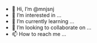 - 👋 Hi, I’m @mnjsnj
- 👀 I’m interested in ...
- 🌱 I’m currently learning ...
- 💞️ I’m looking to collaborate on ...
- 📫 How to reach me ...

<!---
mnjsnj/mnjsnj is a ✨ special ✨ repository because its `README.md` (this file) appears on your GitHub profile.
You can click the Preview link to take a look at your changes.
--->
